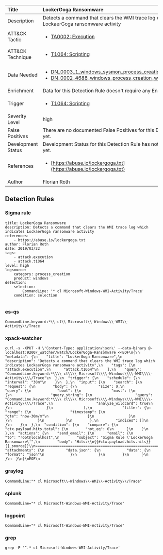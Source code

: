 | Title                | LockerGoga Ransomware                                                                                                                                                 |
|:---------------------|:------------------------------------------------------------------------------------------------------------------------------------------------------------|
| Description          | Detects a command that clears the WMI trace log which indicates LockaerGoga ransomware activity                                                                                                                                           |
| ATT&amp;CK Tactic    |  <ul><li>[TA0002: Execution](https://attack.mitre.org/tactics/TA0002)</li></ul>  |
| ATT&amp;CK Technique | <ul><li>[T1064: Scripting](https://attack.mitre.org/techniques/T1064)</li></ul>  |
| Data Needed          | <ul><li>[DN_0003_1_windows_sysmon_process_creation](../Data_Needed/DN_0003_1_windows_sysmon_process_creation.md)</li><li>[DN_0002_4688_windows_process_creation_with_commandline](../Data_Needed/DN_0002_4688_windows_process_creation_with_commandline.md)</li></ul>  |
| Enrichment           |  Data for this Detection Rule doesn't require any Enrichments.  |
| Trigger              | <ul><li>[T1064: Scripting](../Triggers/T1064.md)</li></ul>  |
| Severity Level       | high |
| False Positives      |  There are no documented False Positives for this Detection Rule yet.  |
| Development Status   |  Development Status for this Detection Rule has not been defined yet.  |
| References           | <ul><li>[https://abuse.io/lockergoga.txt](https://abuse.io/lockergoga.txt)</li></ul>  |
| Author               | Florian Roth |


## Detection Rules

### Sigma rule

```
title: LockerGoga Ransomware
description: Detects a command that clears the WMI trace log which indicates LockaerGoga ransomware activity
references:
    - https://abuse.io/lockergoga.txt
author: Florian Roth
date: 2019/03/22
tags:
    - attack.execution
    - attack.t1064    
level: high
logsource:
    category: process_creation
    product: windows
detection:
    selection:
        CommandLine: '* cl Microsoft-Windows-WMI-Activity/Trace'
    condition: selection


```





### es-qs
    
```
CommandLine.keyword:*\\ cl\\ Microsoft\\-Windows\\-WMI\\-Activity\\/Trace
```


### xpack-watcher
    
```
curl -s -XPUT -H \'Content-Type: application/json\' --data-binary @- localhost:9200/_watcher/watch/LockerGoga-Ransomware <<EOF\n{\n  "metadata": {\n    "title": "LockerGoga Ransomware",\n    "description": "Detects a command that clears the WMI trace log which indicates LockaerGoga ransomware activity",\n    "tags": [\n      "attack.execution",\n      "attack.t1064"\n    ],\n    "query": "CommandLine.keyword:*\\\\ cl\\\\ Microsoft\\\\-Windows\\\\-WMI\\\\-Activity\\\\/Trace"\n  },\n  "trigger": {\n    "schedule": {\n      "interval": "30m"\n    }\n  },\n  "input": {\n    "search": {\n      "request": {\n        "body": {\n          "size": 0,\n          "query": {\n            "bool": {\n              "must": [\n                {\n                  "query_string": {\n                    "query": "CommandLine.keyword:*\\\\ cl\\\\ Microsoft\\\\-Windows\\\\-WMI\\\\-Activity\\\\/Trace",\n                    "analyze_wildcard": true\n                  }\n                }\n              ],\n              "filter": {\n                "range": {\n                  "timestamp": {\n                    "gte": "now-30m/m"\n                  }\n                }\n              }\n            }\n          }\n        },\n        "indices": []\n      }\n    }\n  },\n  "condition": {\n    "compare": {\n      "ctx.payload.hits.total": {\n        "not_eq": 0\n      }\n    }\n  },\n  "actions": {\n    "send_email": {\n      "email": {\n        "to": "root@localhost",\n        "subject": "Sigma Rule \'LockerGoga Ransomware\'",\n        "body": "Hits:\\n{{#ctx.payload.hits.hits}}{{_source}}\\n================================================================================\\n{{/ctx.payload.hits.hits}}",\n        "attachments": {\n          "data.json": {\n            "data": {\n              "format": "json"\n            }\n          }\n        }\n      }\n    }\n  }\n}\nEOF\n
```


### graylog
    
```
CommandLine:"* cl Microsoft\\-Windows\\-WMI\\-Activity\\/Trace"
```


### splunk
    
```
CommandLine="* cl Microsoft-Windows-WMI-Activity/Trace"
```


### logpoint
    
```
CommandLine="* cl Microsoft-Windows-WMI-Activity/Trace"
```


### grep
    
```
grep -P '^.* cl Microsoft-Windows-WMI-Activity/Trace'
```



